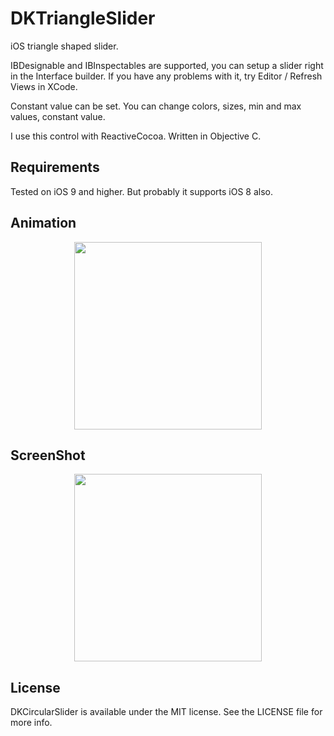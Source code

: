 # DKTriangleSlider

iOS triangle shaped slider.

IBDesignable and IBInspectables are supported, you can setup a slider right in the Interface builder.
If you have any problems with it, try Editor / Refresh Views in XCode.

Constant value can be set.
You can change colors, sizes, min and max values, constant value.

I use this control with ReactiveCocoa.
Written in Objective C.

## Requirements

Tested on iOS 9 and higher. But probably it supports iOS 8 also.

## Animation

<p align="center"><img width="300" src="http://blog.alwawee.com/wp-content/uploads/2017/11/DKTriangleSlider.gif"></p>

## ScreenShot

<p align="center"><img width="300" src="http://blog.alwawee.com/wp-content/uploads/2017/11/DKTriangleSlider-1.png"></p>

## License

DKCircularSlider is available under the MIT license. See the LICENSE file for more info.
